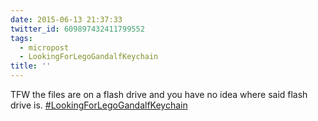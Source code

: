 ```yaml
---
date: 2015-06-13 21:37:33
twitter_id: 609897432411799552
tags:
  - micropost
  - LookingForLegoGandalfKeychain
title: ''
---
```


TFW the files are on a flash drive and you have no idea where said flash drive is. [#LookingForLegoGandalfKeychain](https://twitter.com/hashtag/LookingForLegoGandalfKeychain)
